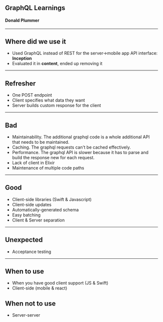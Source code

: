 ## GraphQL Learnings

#### Donald Plummer

---

## Where did we use it

* Used GraphQL instead of REST for the server->mobile app API interface: **Inception**
* Evaluated it in **content**, ended up removing it

---

## Refresher

* One POST endpoint
* Client specifies what data they want
* Server builds custom response for the client

---

## Bad

* Maintainability. The additional graphql code is a whole additional API that needs to be maintained.
* Caching. The graphql requests can't be cached effectively.
* Performance. The graphql API is slower because it has to parse and build the response new for each request.
* Lack of client in Elixir
* Maintenance of multiple code paths

---

## Good

* Client-side libraries (Swift & Javascript)
* Client-side updates
* Automatically-generated schema
* Easy batching
* Client & Server separation

---

## Unexpected

* Acceptance testing

---

## When to use

* When you have good client support (JS & Swift)
* Client-side (mobile & react)

## When not to use

* Server-server

